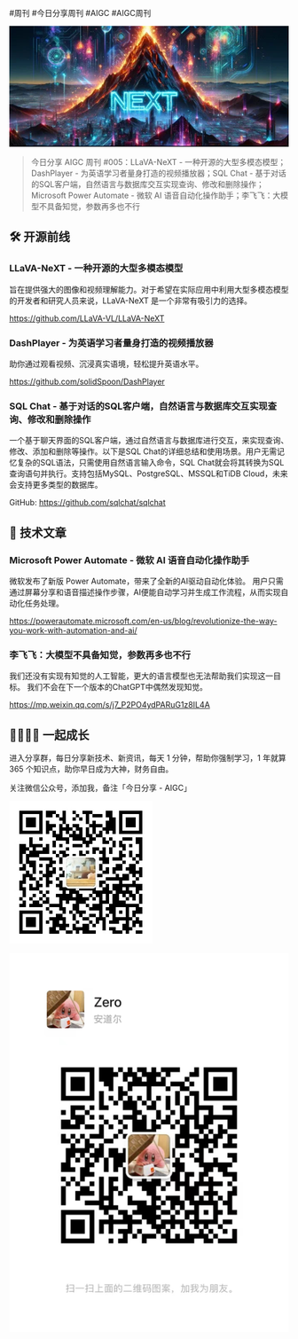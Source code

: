 #周刊 #今日分享周刊 #AIGC #AIGC周刊

![](./images/2024.05.20_llava_next.jpeg)

> 今日分享 AIGC 周刊 #005：LLaVA-NeXT - 一种开源的大型多模态模型；DashPlayer - 为英语学习者量身打造的视频播放器；SQL Chat - 基于对话的SQL客户端，自然语言与数据库交互实现查询、修改和删除操作；Microsoft Power Automate - 微软 AI 语音自动化操作助手；李飞飞：大模型不具备知觉，参数再多也不行

## 🛠 开源前线

### LLaVA-NeXT - 一种开源的大型多模态模型

旨在提供强大的图像和视频理解能力。对于希望在实际应用中利用大型多模态模型的开发者和研究人员来说，LLaVA-NeXT 是一个非常有吸引力的选择。

https://github.com/LLaVA-VL/LLaVA-NeXT

### DashPlayer - 为英语学习者量身打造的视频播放器

助你通过观看视频、沉浸真实语境，轻松提升英语水平。

https://github.com/solidSpoon/DashPlayer

### SQL Chat - 基于对话的SQL客户端，自然语言与数据库交互实现查询、修改和删除操作

一个基于聊天界面的SQL客户端，通过自然语言与数据库进行交互，来实现查询、修改、添加和删除等操作。以下是SQL Chat的详细总结和使用场景。用户无需记忆复杂的SQL语法，只需使用自然语言输入命令，SQL Chat就会将其转换为SQL查询语句并执行。支持包括MySQL、PostgreSQL、MSSQL和TiDB Cloud，未来会支持更多类型的数据库。

GitHub: https://github.com/sqlchat/sqlchat

## 📘 技术文章

### Microsoft Power Automate - 微软 AI 语音自动化操作助手

微软发布了新版 Power Automate，带来了全新的AI驱动自动化体验。
用户只需通过屏幕分享和语音描述操作步骤，AI便能自动学习并生成工作流程，从而实现自动化任务处理。

https://powerautomate.microsoft.com/en-us/blog/revolutionize-the-way-you-work-with-automation-and-ai/

### 李飞飞：大模型不具备知觉，参数再多也不行

我们还没有实现有知觉的人工智能，更大的语言模型也无法帮助我们实现这一目标。
我们不会在下一个版本的ChatGPT中偶然发现知觉。

https://mp.weixin.qq.com/s/j7_P2PO4ydPARuG1z8IL4A

## 👨‍👩‍👧‍👦  一起成长
进入分享群，每日分享新技术、新资讯，每天 1 分钟，帮助你强制学习，1 年就算 365 个知识点，助你早日成为大神，财务自由。

关注微信公众号，添加我，备注「今日分享 - AIGC」

![](./images/WeChat-Public-Account-QRCode.png)

![](./images/WeChat-QRCode.png)
